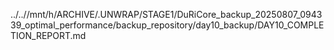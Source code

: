 ../..//mnt/h/ARCHIVE/.UNWRAP/STAGE1/DuRiCore_backup_20250807_094339_optimal_performance/backup_repository/day10_backup/DAY10_COMPLETION_REPORT.md